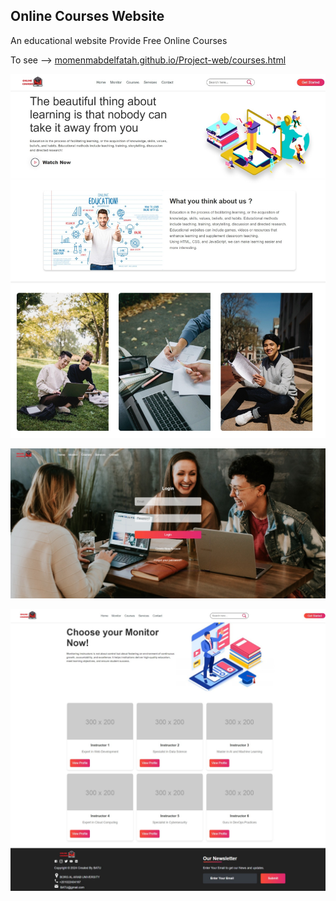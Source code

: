 ## Online Courses Website
An educational website Provide Free Online Courses

To see --> [momenmabdelfatah.github.io/Project-web/courses.html](https://momenmabdelfatah.github.io/Project-web/courses.html)


![](images/Screenshot1.jpeg)

![](images/Screenshot2.jpeg)

![](images/Screenshot3.jpeg)

